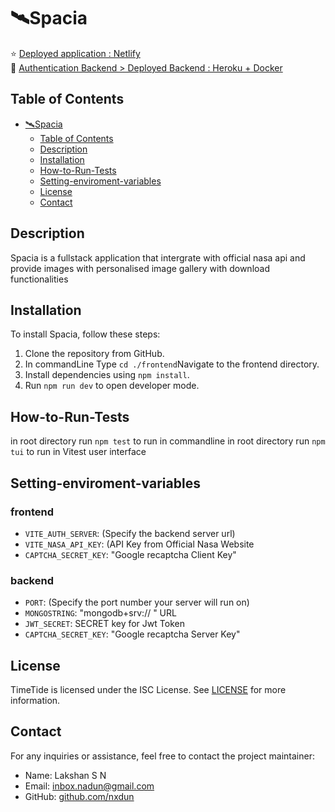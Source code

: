 #  🛰️Spacia
⭐ [Deployed application : Netlify](https://documenter.getpostman.com/view/28802704/2sA35BbPtc)</br>
🦈 [Authentication Backend > Deployed Backend : Heroku + Docker](https://auth-server-x-fab950a2305f.herokuapp.com/)</br>

## Table of Contents

- [🛰️Spacia](#️spacia)
  - [Table of Contents](#table-of-contents)
  - [Description](#description)
  - [Installation](#installation)
  - [How-to-Run-Tests](#how-to-run-tests)
  - [Setting-enviroment-variables](#setting-enviroment-variables)
  - [License](#license)
  - [Contact](#contact)
## Description
  Spacia is a fullstack application that intergrate with official nasa api and provide images with personalised image gallery with download functionalities 
## Installation

To install Spacia, follow these steps:

1. Clone the repository from GitHub.
2. In commandLine Type `cd ./frontend`Navigate to the frontend directory.
3. Install dependencies using `npm install`.
4. Run `npm run dev` to open developer mode.

## How-to-Run-Tests

in root directory run `npm test` to run in commandline
in root directory run `npm tui` to run in Vitest user interface

## Setting-enviroment-variables
### frontend
- `VITE_AUTH_SERVER`: (Specify the backend server url)
- `VITE_NASA_API_KEY`: (API Key from Official Nasa Website
- `CAPTCHA_SECRET_KEY`: "Google recaptcha Client Key"

### backend
- `PORT`: (Specify the port number your server will run on)
- `MONGOSTRING`: "mongodb+srv:// " URL
- `JWT_SECRET`: SECRET key for Jwt Token
- `CAPTCHA_SECRET_KEY`: "Google recaptcha Server Key"
  

## License

TimeTide is licensed under the ISC License. See [LICENSE](LICENSE) for more information.

## Contact

For any inquiries or assistance, feel free to contact the project maintainer:

- Name: Lakshan S N
- Email: [inbox.nadun@gmail.com](mailto:inbox.nadun@gmail.com)
- GitHub: [github.com/nxdun](https://github.com/nxdun)

